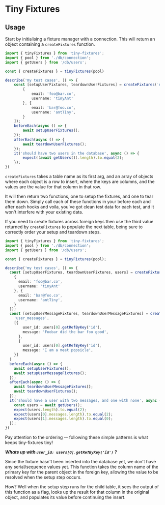 # Tiny Fixtures

## Usage

Start by initialising a fixture manager with a connection. 
This will return an object containing a `createFixtures` function.

```ts
import { tinyFixtures } from 'tiny-fixtures';
import { pool } from './db/connection';
import { getUsers } from '/db/users';

const { createFixtures } = tinyFixtures(pool)

describe('my test cases', () => {
    const [setupUserFixtures, teardownUserFixtures] = createFixtures('users', [
        {
            email: 'foo@bar.co',
            username: 'tinyAnt'
        }, {
            email: 'bar@foo.co',
            username: 'antTiny',
        }
    ]);
    beforeEach(async () => {
        await setupUserFixtures();
    });
    afterEach(async () => {
        await teardownUserFixtures();
    });
    it('should have two users in the database', async () => {
        expect((await getUsers()).length).to.equal(2);
    });
})
```

`createFixtures` takes a table name as its first arg, and an array of objects
where each object is a row to insert, where the keys are columns,
and the values are the value for that column in that row.

It will then return two functions, one to setup the fixtures, and one to tear them down.
Simply call each of these functions in your before each and after each hooks and voila,
you've got clean test data for each test, and it won't interfere with your existing data.

If you need to create fixtures across foreign keys then use the third value returned
by `createFixtures` to populate the next table, being sure to correctly order your
setup and teardown steps.

```ts
import { tinyFixtures } from 'tiny-fixtures';
import { pool } from './db/connection';
import { getUsers } from '/db/users';

const { createFixtures } = tinyFixtures(pool);

describe('my test cases', () => {
  const [setupUserFixtures, teardownUserFixtures, users] = createFixtures('users', [
    {
      email: 'foo@bar.co',
      username: 'tinyAnt'
    }, {
      email: 'bar@foo.co',
      username: 'antTiny',
    }
  ]);
  const [setupUserMessageFixtures, teardownUserMessageFixtures] = createFixtures(
    'user_messages',
    [{
        user_id: users[0].getRefByKey('id'),
        message: 'Foobar did the bar foo good',
      },
      {
        user_id: users[0].getRefByKey('id'),
        message: 'I am a meat popsicle', 
    }]
  )
  beforeEach(async () => {
    await setupUserFixtures();
    await setupUserMessageFixtures();
  });
  afterEach(async () => {
    await teardownUserMessageFixtures();
    await teardownUserFixtures();
  });
  it('should have a user with two messages, and one with none', async () => {
    const users = await getUsers();
    expect(users.length).to.equal(2);
    expect(users[0].messages.length).to.equal(2);
    expect(users[1].messages.length).to.equal(0);
  });
})
```

Pay attention to the ordering -- following these simple patterns is what keeps tiny-fixtures tiny!

**_Whats up with `user_id: users[0].getRefByKey('id')` ?_**

Since the fixture hasn't been inserted into the database yet, we don't have any serial/sequence values yet. This function takes the column name of the primary key for the parent object in the foreign key, allowing the value to be resolved when the setup step occurs. 

How? Well when the setup step runs for the child table, it sees the output of this function as a flag, looks up the result for that column in the original object, and populates its value before continuing the insert.


